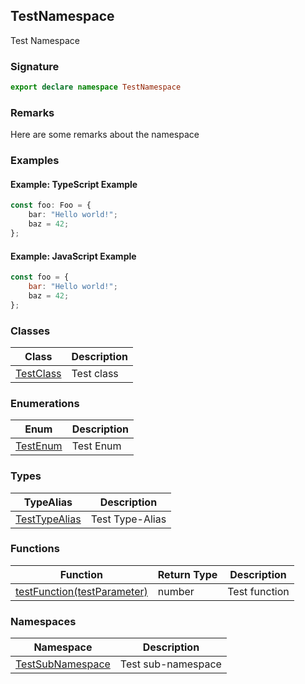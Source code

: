 ## TestNamespace

Test Namespace

<h3 id="testnamespace-signature">Signature</h3>

```typescript
export declare namespace TestNamespace
```

<h3 id="testnamespace-remarks">Remarks</h3>

Here are some remarks about the namespace

<h3 id="testnamespace-examples">Examples</h3>

<h4 id="testnamespace-example1">Example: TypeScript Example</h4>

```typescript
const foo: Foo = {
	bar: "Hello world!";
	baz = 42;
};
```

<h4 id="testnamespace-example2">Example: JavaScript Example</h4>

```javascript
const foo = {
	bar: "Hello world!";
	baz = 42;
};
```

### Classes

| Class | Description |
| - | - |
| [TestClass](docs/test-suite-a/testnamespace-testclass-class) | Test class |

### Enumerations

| Enum | Description |
| - | - |
| [TestEnum](docs/test-suite-a/testnamespace-testenum-enum) | Test Enum |

### Types

| TypeAlias | Description |
| - | - |
| [TestTypeAlias](docs/test-suite-a/testnamespace-testtypealias-typealias) | Test Type-Alias |

### Functions

| Function | Return Type | Description |
| - | - | - |
| [testFunction(testParameter)](docs/test-suite-a/testnamespace-testfunction-function) | number | Test function |

### Namespaces

| Namespace | Description |
| - | - |
| [TestSubNamespace](docs/test-suite-a/testnamespace-testsubnamespace-namespace) | Test sub-namespace |
